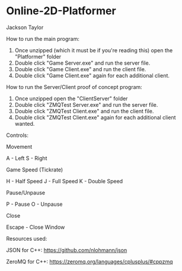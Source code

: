 # Online-2D-Platformer
Jackson Taylor

How to run the main program:
1. Once unzipped (which it must be if you're reading this) open the "Platformer" folder
2. Double click "Game Server.exe" and run the server file.
3. Double click "Game Client.exe" and run the client file.
4. Double click "Game Client.exe" again for each additional client.

How to run the Server/Client proof of concept program:
1. Once unzipped open the "ClientServer" folder
2. Double click "ZMQTest Server.exe" and run the server file.
3. Double click "ZMQTest Client.exe" and run the client file.
4. Double click "ZMQTest Client.exe" again for each additional client wanted.

Controls:


Movement

A - Left
S - Right

Game Speed (Tickrate)

H - Half Speed
J - Full Speed
K - Double Speed

Pause/Unpause

P - Pause
O - Unpause

Close

Escape - Close Window



Resources used:

JSON for C++: https://github.com/nlohmann/json

ZeroMQ for C++: https://zeromq.org/languages/cplusplus/#cppzmq
